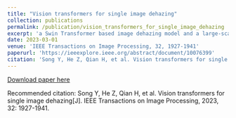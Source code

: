 ```yaml
---
title: "Vision transformers for single image dehazing"
collection: publications
permalink: /publication/vision_transformers_for_single_image_dehazing
excerpt: 'a Swin Transformer based image dehazing model and a large-scale realistic remote sensing dehazing dataset'
date: 2023-03-01
venue: 'IEEE Transactions on Image Processing, 32, 1927-1941'
paperurl: 'https://ieeexplore.ieee.org/abstract/document/10076399'
citation: 'Song Y, He Z, Qian H, et al. Vision transformers for single image dehazing[J]. IEEE Transactions on Image Processing, 2023, 32: 1927-1941.'
---
```

[Download paper here](http://zhuqinghe.github.io/files/Vision_Transformers_for_Single_Image_Dehazing_pre.pdf)

Recommended citation: Song Y, He Z, Qian H, et al. Vision transformers for single image dehazing[J]. IEEE Transactions on Image Processing, 2023, 32: 1927-1941.